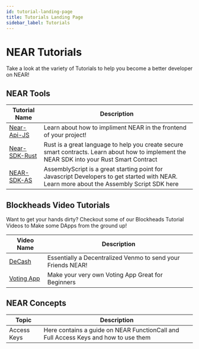 ```yaml
---
id: tutorial-landing-page
title: Tutorials Landing Page
sidebar_label: Tutorials
---
```


# NEAR Tutorials

Take a look at the variety of Tutorials to help you become a better developer on NEAR!

## NEAR Tools

| Tutorial Name                                                                    | Description                                                                                                                                 |
| -------------------------------------------------------------------------------- | ------------------------------------------------------------------------------------------------------------------------------------------- |
| [Near-Api-JS](https://docs.near.org/docs/develop/front-end/near-api-js)          | Learn about how to impliment NEAR in the frontend of your project!                                                                          |
| [Near-SDK-Rust](https://docs.near.org/docs/develop/contracts/rust/intro#docsNav) | Rust is a great language to help you create secure smart contracts. Learn about how to implement the NEAR SDK into your Rust Smart Contract |
| [NEAR-SDK-AS](https://docs.near.org/docs/develop/contracts/as/intro)             | AssemblyScript is a great starting point for Javascript Developers to get started with NEAR. Learn more about the Assembly Script SDK here  |

## Blockheads Video Tutorials

Want to get your hands dirty? Checkout some of our Blockheads Tutorial Videos to Make some DApps from the ground up!

| Video Name                                                     | Description                                                  |
| -------------------------------------------------------------- | ------------------------------------------------------------ |
| [DeCash](https://www.youtube.com/watch?v=u_vwi5PVg1c)          | Essentially a Decentralized Venmo to send your Friends NEAR! |
| [Voting App](https://www.youtube.com/watch?v=sm8w9tDnMZc&t=1s) | Make your very own Voting App Great for Beginners            |

## NEAR Concepts

| Topic       | Description                                                                         |
| ----------- | ----------------------------------------------------------------------------------- |
| Access Keys | Here contains a guide on NEAR FunctionCall and Full Access Keys and how to use them |
